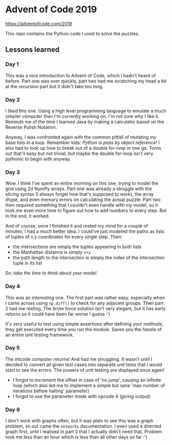 # Advent of Code 2019
https://adventofcode.com/2019

This repo contains the Python code I used to solve the puzzles.

## Lessons learned

### Day 1
This was a nice introduction to Advent of Code, which I hadn't
heard of before. Part one was over quickly, part two had me
scratching my head a bit at the recursion part but it didn't
take too long.

### Day 2
I liked this one. Using a high level programming language to 
emulate a much simpler computer than I'm currently working on. 
I'm not sure why I like it. Reminds me of the time I learned Java
by making a calculator based on the Reverse Polish Notation.

Anyway, I was confronted again with the common pitfall of mutating
my base lists in a loop. Remember kids: _Python is pass by object
reference_! I also had to look up how to break out of a double 
for-loop in one go. Turns out that's easy but not trivial, but
maybe the double for-loop isn't very pythonic to begin with anyway.

### Day 3
Wow. I think I've spent an entire morning on this one, trying
to model the grid using 2d NumPy arrays. Part one was already
a struggle with the slicing syntax (I always forget how that's
supposed to work), the array dtype, and even memory errors on 
calculating the actual puzzle. Part two then required something
that I couldn't even handle with my model, so it took me even 
more time to figure out how to add numbers to every step. But
in the end, it worked.

And of course, once I finished it and rested my mind for a couple
of minutes, I had a much better idea. I could've just modeled 
the paths as lists of tuples of x,y coordinates for every single
step. Then:

- the intersections are simply the tuples appearing in both lists
- the Manhattan distance is simply `x+y`
- the path length to the intersection is simply the index of the
intersection tuple in its list

So: _take the time to think about your model_.

### Day 4
This was an interesting one. The first part was rather easy, 
especially when I came across using `np.diff()` to check for
any adjacent groups. Then part 2 had me reeling. The brute force
solution isn't very elegant, but it has early returns so it could
have been far worse I guess :')

It's very useful to test using simple assertions after defining your
methods, they get executed every time you run the module. Saves
you the hassle of an entire unit testing framework.

### Day 5
The intcode computer returns! And had me struggling. It wasn't until
I decided to convert all given test cases into separate unit tests 
that I would start to see the errors. The powers of unit testing
are displayed once again!

- I forgot to increment the offset in case of 'no jump', causing 
an infinite loop (which also led me to implement a simple but sane
'max number of iterations before halting' parameter)
- I forgot to use the parameter mode with opcode 4 (giving output)

### Day 6
I don't work with graphs often, but it was plain to see this was a
graph problem, so out came the `networkx` documentation. I even used
a directed graph first, until I realised in part 2 that I actually
didn't need that. Problem took me less than an hour which is less
than all other days so far :')
